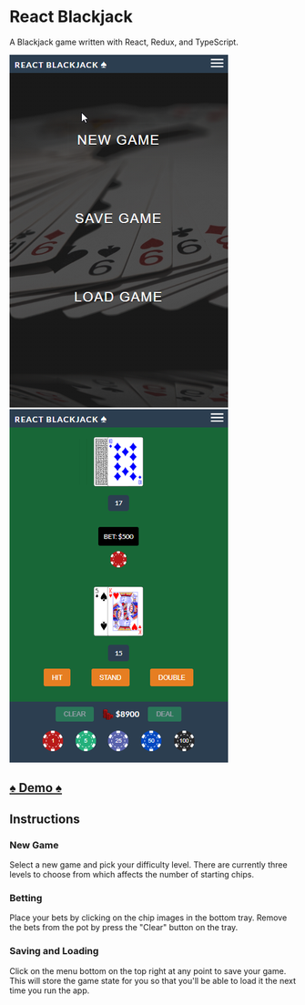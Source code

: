 # React Blackjack

A Blackjack game written with React, Redux, and TypeScript.

![Alt text](repo-assets/menu.png 'Menu') ![Alt text](repo-assets/game.png 'Game')

## [♠️ Demo ♠️](https://poftadeh.github.io/react-blackjack/)

## Instructions

### New Game

Select a new game and pick your difficulty level. There are currently three levels to choose from which affects the number of starting chips.

### Betting

Place your bets by clicking on the chip images in the bottom tray. Remove the bets from the pot by press the "Clear" button on the tray.

### Saving and Loading

Click on the menu bottom on the top right at any point to save your game. This will store the game state for you so that you'll be able to load it the next time you run the app.
